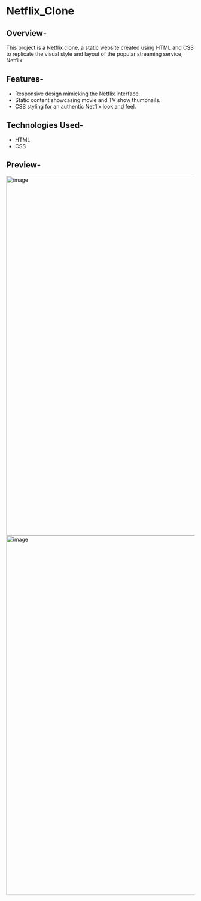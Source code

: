 # Netflix_Clone

## Overview-
This project is a Netflix clone, a static website created using HTML and CSS to replicate the visual style and layout of the popular streaming service, Netflix.

## Features-
- Responsive design mimicking the Netflix interface.
- Static content showcasing movie and TV show thumbnails.
- CSS styling for an authentic Netflix look and feel.

## Technologies Used-
- HTML
- CSS

## Preview-
<img width="959" alt="image" src="https://github.com/satyamss07/Netflix_Clone/assets/157905930/73377e29-cbf9-4b72-b383-270645175b71">
<img width="959" alt="image" src="https://github.com/satyamss07/Netflix_Clone/assets/157905930/8ae79a07-cb3e-4aa6-902f-c1e74d2a0284">

